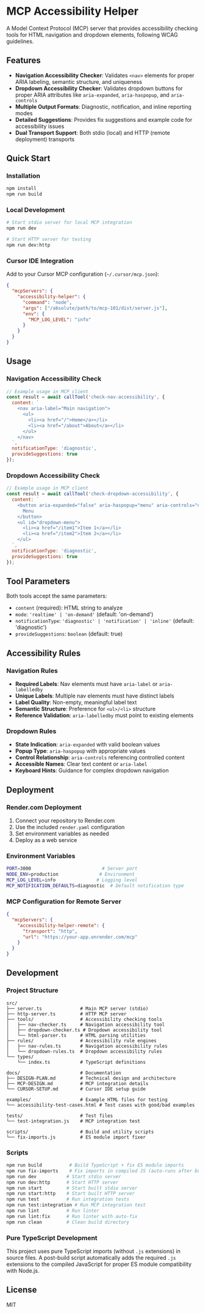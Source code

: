 # MCP Accessibility Helper

A Model Context Protocol (MCP) server that provides accessibility checking tools for HTML navigation and dropdown elements, following WCAG guidelines.

## Features

- **Navigation Accessibility Checker**: Validates `<nav>` elements for proper ARIA labeling, semantic structure, and uniqueness
- **Dropdown Accessibility Checker**: Validates dropdown buttons for proper ARIA attributes like `aria-expanded`, `aria-haspopup`, and `aria-controls`
- **Multiple Output Formats**: Diagnostic, notification, and inline reporting modes
- **Detailed Suggestions**: Provides fix suggestions and example code for accessibility issues
- **Dual Transport Support**: Both stdio (local) and HTTP (remote deployment) transports

## Quick Start

### Installation

```bash
npm install
npm run build
```

### Local Development

```bash
# Start stdio server for local MCP integration
npm run dev

# Start HTTP server for testing
npm run dev:http
```

### Cursor IDE Integration

Add to your Cursor MCP configuration (`~/.cursor/mcp.json`):

```json
{
  "mcpServers": {
    "accessibility-helper": {
      "command": "node",
      "args": ["/absolute/path/to/mcp-101/dist/server.js"],
      "env": {
        "MCP_LOG_LEVEL": "info"
      }
    }
  }
}
```

## Usage

### Navigation Accessibility Check

```javascript
// Example usage in MCP client
const result = await callTool('check-nav-accessibility', {
  content: `
    <nav aria-label="Main navigation">
      <ul>
        <li><a href="/">Home</a></li>
        <li><a href="/about">About</a></li>
      </ul>
    </nav>
  `,
  notificationType: 'diagnostic',
  provideSuggestions: true
});
```

### Dropdown Accessibility Check

```javascript
// Example usage in MCP client
const result = await callTool('check-dropdown-accessibility', {
  content: `
    <button aria-expanded="false" aria-haspopup="menu" aria-controls="dropdown-menu">
      Menu
    </button>
    <ul id="dropdown-menu">
      <li><a href="/item1">Item 1</a></li>
      <li><a href="/item2">Item 2</a></li>
    </ul>
  `,
  notificationType: 'diagnostic',
  provideSuggestions: true
});
```

## Tool Parameters

Both tools accept the same parameters:

- `content` (required): HTML string to analyze
- `mode`: `'realtime' | 'on-demand'` (default: 'on-demand')
- `notificationType`: `'diagnostic' | 'notification' | 'inline'` (default: 'diagnostic')
- `provideSuggestions`: `boolean` (default: true)

## Accessibility Rules

### Navigation Rules

- **Required Labels**: Nav elements must have `aria-label` or `aria-labelledby`
- **Unique Labels**: Multiple nav elements must have distinct labels
- **Label Quality**: Non-empty, meaningful label text
- **Semantic Structure**: Preference for `<ul>/<li>` structure
- **Reference Validation**: `aria-labelledby` must point to existing elements

### Dropdown Rules

- **State Indication**: `aria-expanded` with valid boolean values
- **Popup Type**: `aria-haspopup` with appropriate values
- **Control Relationship**: `aria-controls` referencing controlled content
- **Accessible Names**: Clear text content or `aria-label`
- **Keyboard Hints**: Guidance for complex dropdown navigation

## Deployment

### Render.com Deployment

1. Connect your repository to Render.com
2. Use the included `render.yaml` configuration
3. Set environment variables as needed
4. Deploy as a web service

### Environment Variables

```bash
PORT=3000                          # Server port
NODE_ENV=production               # Environment
MCP_LOG_LEVEL=info               # Logging level
MCP_NOTIFICATION_DEFAULTS=diagnostic  # Default notification type
```

### MCP Configuration for Remote Server

```json
{
  "mcpServers": {
    "accessibility-helper-remote": {
      "transport": "http",
      "url": "https://your-app.onrender.com/mcp"
    }
  }
}
```

## Development

### Project Structure

```
src/
├── server.ts              # Main MCP server (stdio)
├── http-server.ts         # HTTP MCP server
├── tools/                 # Accessibility checking tools
│   ├── nav-checker.ts     # Navigation accessibility tool
│   ├── dropdown-checker.ts # Dropdown accessibility tool
│   └── html-parser.ts     # HTML parsing utilities
├── rules/                 # Accessibility rule engines
│   ├── nav-rules.ts       # Navigation accessibility rules
│   └── dropdown-rules.ts  # Dropdown accessibility rules
└── types/
    └── index.ts           # TypeScript definitions

docs/                      # Documentation
├── DESIGN-PLAN.md         # Technical design and architecture
├── MCP-DESIGN.md          # MCP integration details
└── CURSOR-SETUP.md        # Cursor IDE setup guide

examples/                  # Example HTML files for testing
└── accessibility-test-cases.html # Test cases with good/bad examples

tests/                     # Test files
└── test-integration.js    # MCP integration test

scripts/                   # Build and utility scripts
└── fix-imports.js         # ES module import fixer
```

### Scripts

```bash
npm run build          # Build TypeScript + fix ES module imports
npm run fix-imports    # Fix imports in compiled JS (auto-runs after build)
npm run dev           # Start stdio server
npm run dev:http      # Start HTTP server
npm run start         # Start built stdio server
npm run start:http    # Start built HTTP server
npm run test          # Run integration tests
npm run test:integration # Run MCP integration test
npm run lint          # Run linter
npm run lint:fix      # Run linter with auto-fix
npm run clean         # Clean build directory
```

### Pure TypeScript Development

This project uses pure TypeScript imports (without `.js` extensions) in source files. A post-build script automatically adds the required `.js` extensions to the compiled JavaScript for proper ES module compatibility with Node.js.

## License

MIT